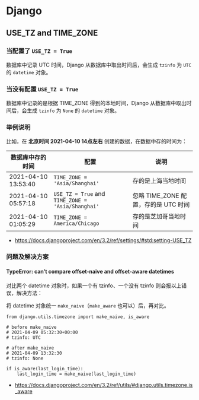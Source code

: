 # Django

## USE_TZ and TIME_ZONE

### 当配置了 `USE_TZ = True`

数据库中记录 UTC 时间，Django 从数据库中取出时间后，会生成 `tzinfo` 为 `UTC` 的 `datetime` 对象。

### 当没有配置 `USE_TZ = True`

数据库中记录的是根据 TIME_ZONE 得到的本地时间，Django 从数据库中取出时间后，会生成 `tzinfo` 为 `None` 的 `datetime` 对象。

### 举例说明

比如，在 **北京时间 2021-04-10 14点左右** 创建的数据，在数据中存的时间为：

|数据库中存的时间|配置|说明|
|----------------|----|----|
|2021-04-10 13:53:40|`TIME_ZONE = 'Asia/Shanghai'`|存的是上海当地时间|
|2021-04-10 05:57:18|`USE_TZ = True` and `TIME_ZONE = 'Asia/Shanghai'`|忽略 TIME_ZONE 配置，存的是 UTC 时间| 
|2021-04-10 01:05:29|`TIME_ZONE = America/Chicago`|存的是芝加哥当地时间|

- <https://docs.djangoproject.com/en/3.2/ref/settings/#std:setting-USE_TZ>

### 问题及解决方案

#### TypeError: can’t compare offset-naive and offset-aware datetimes

对比两个 datetime 对象时，如果一个有 tzinfo、一个没有 tzinfo 则会报以上错误，解决方法：

将 datetime 对象统一 `make_naive`（`make_aware` 也可以）后，再对比。

```
from django.utils.timezone import make_naive, is_aware

# before make_naive
# 2021-04-09 05:32:30+00:00
# tzinfo: UTC

# after make_naive
# 2021-04-09 13:32:30
# tzinfo: None

if is_aware(last_login_time):
    last_login_time = make_naive(last_login_time)
```

- <https://docs.djangoproject.com/en/3.2/ref/utils/#django.utils.timezone.is_aware>
